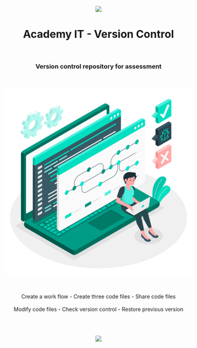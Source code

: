 <p align="center">
  <img src="https://capsule-render.vercel.app/api?type=waving&color=gradient&height=120&section=header"/>
</p>

<h1 align="center">
  Academy IT - Version Control
</h1>

<br>

<h3 align="center">
  Version control repository for assessment
</h3>

<br>
   
<p align="center">
  <img src= "version_control_image.png" width="500" height="500">
</p>

<br>

<p align="center">
  Create a work flow - 
  Create three code files - 
  Share code files
  <br>
  <br>
  Modify code files - 
  Check version control - 
  Restore previous version
</p>

<br>
<br>

<p align="center">
  <img src="https://capsule-render.vercel.app/api?type=waving&color=gradient&height=120&section=footer"/>
</p>
